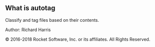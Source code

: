 ## What is **autotag**

Classify and tag files based on their contents.

Author: Richard Harris

© 2016-2018 Rocket Software, Inc. or its affiliates. All Rights Reserved.